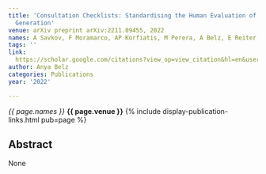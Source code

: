 ```yaml
---
title: 'Consultation Checklists: Standardising the Human Evaluation of Medical Note
  Generation'
venue: arXiv preprint arXiv:2211.09455, 2022
names: A Savkov, F Moramarco, AP Korfiatis, M Perera, A Belz, E Reiter
tags: ''
link: 
  https://scholar.google.com/citations?view_op=view_citation&hl=en&user=trwwiW4AAAAJ&pagesize=100&sortby=pubdate&citation_for_view=trwwiW4AAAAJ:z_wVstp3MssC
author: Anya Belz
categories: Publications
year: '2022'

---
```


*{{ page.names }}*
**{{ page.venue }}**
{% include display-publication-links.html pub=page %}
## Abstract

None